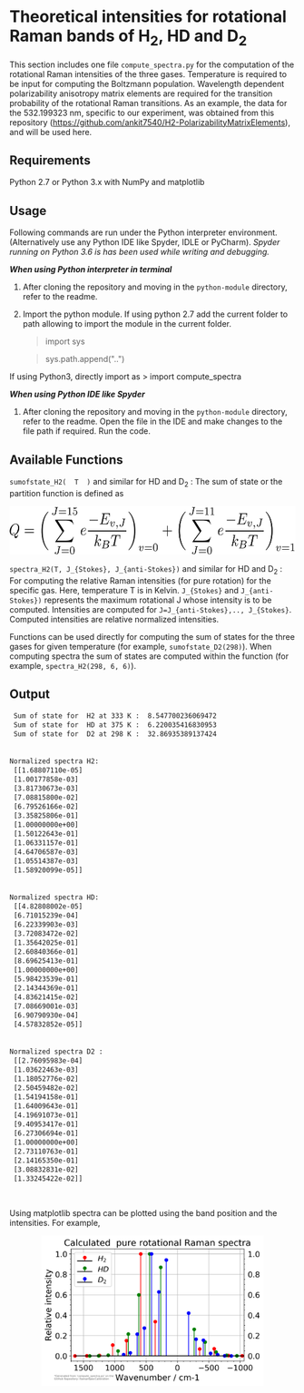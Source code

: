 # Theoretical intensities  for rotational Raman  bands of H<sub>2</sub>, HD and D<sub>2</sub>

This section includes one file `compute_spectra.py` for the computation of the rotational Raman intensities of the three gases. Temperature is required to be input  for computing the Boltzmann population. Wavelength dependent polarizability anisotropy matrix elements are required for the transition probability of the rotational Raman transitions. As an example, the data for the 532.199323 nm, specific to our experiment, was obtained  from  this repository (<https://github.com/ankit7540/H2-PolarizabilityMatrixElements>), and will be used here.


Requirements
----------------
Python 2.7 or Python 3.x with NumPy  and  matplotlib

Usage
----------------
Following commands are run under the Python interpreter environment. (Alternatively use any Python IDE like Spyder, IDLE or PyCharm). *Spyder running on Python 3.6 is has been used while writing and debugging.*

***When using Python interpreter in terminal***

1. After cloning the repository and moving in the `python-module` directory,  refer to the readme.

2. Import the python module. If  using python 2.7 add the current folder to path allowing to import the module in the current folder.
    > import sys

    > sys.path.append("..")

If using Python3, directly import as
    > import compute_spectra

***When using Python IDE like Spyder***

1. After cloning the repository and moving in the `python-module` directory,  refer to the readme. Open the file in the IDE and make changes to the file path if required. Run the code.

Available  Functions
-------------------
`sumofstate_H2(  T  )` and similar for HD and D<sub>2</sub> :  The sum of state or the partition function is defined as <br>

<p align="center">
  <img   src="https://github.com/ankit7540/RamanSpecCalibration/blob/master/img/partition_function_defn.png" data-canonical-src="https://github.com/ankit7540/RamanSpecCalibration/blob/master/img/partition_function_defn.png" width="581" height="85" />
</p>

`spectra_H2(T, J_{Stokes}, J_{anti-Stokes})` and similar for HD and D<sub>2</sub> : For computing the relative Raman intensities (for pure rotation) for the specific gas.
Here,  temperature T  is in  Kelvin. `J_{Stokes}` and `J_{anti-Stokes})` represents  the maximum rotational J whose intensity is  to be  computed. Intensities are  computed for `J=J_{anti-Stokes},.., J_{Stokes}`. Computed  intensities are relative normalized intensities.

Functions can be used directly for computing the sum of states for the three gases for given temperature (for example,  `sumofstate_D2(298)`). When computing spectra the sum of states  are computed within the function (for example, `spectra_H2(298, 6, 6)`).

Output
-------------


```
 Sum of state for  H2 at 333 K :  8.547700236069472
 Sum of state for  HD at 375 K :  6.220035416830953
 Sum of state for  D2 at 298 K :  32.86935389137424


Normalized spectra H2:
 [[1.68807110e-05]
 [1.00177858e-03]
 [3.81730673e-03]
 [7.08815800e-02]
 [6.79526166e-02]
 [3.35825806e-01]
 [1.00000000e+00]
 [1.50122643e-01]
 [1.06331157e-01]
 [4.64706587e-03]
 [1.05514387e-03]
 [1.58920099e-05]]


Normalized spectra HD:
 [[4.82808002e-05]
 [6.71015239e-04]
 [6.22339903e-03]
 [3.72083472e-02]
 [1.35642025e-01]
 [2.60840366e-01]
 [8.69625413e-01]
 [1.00000000e+00]
 [5.98423539e-01]
 [2.14344369e-01]
 [4.83621415e-02]
 [7.08669001e-03]
 [6.90790930e-04]
 [4.57832852e-05]]


Normalized spectra D2 :
 [[2.76095983e-04]
 [1.03622463e-03]
 [1.18052776e-02]
 [2.50459482e-02]
 [1.54194158e-01]
 [1.64009643e-01]
 [4.19691073e-01]
 [9.40953417e-01]
 [6.27306694e-01]
 [1.00000000e+00]
 [2.73110763e-01]
 [2.14165350e-01]
 [3.08832831e-02]
 [1.33245422e-02]]
```
<br>

Using  matplotlib  spectra can be plotted using the band position and the intensities. For example,<br>

<p align="center">
  <img src="https://github.com/ankit7540/RamanSpecCalibration/blob/master/img/compute_spectra_python.png" data-canonical-src="https://github.com/ankit7540/RamanSpecCalibration/blob/master/img/compute_spectra_python.png" width="392" height="265" />
</p>
